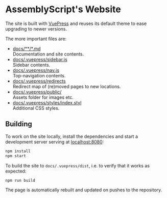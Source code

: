 AssemblyScript's Website
========================

The site is built with [VuePress](https://vuepress.vuejs.org/) and reuses its default theme to ease upgrading to newer versions.

The more important files are:

* [docs/**/*.md](./docs)<br />
  Documentation and site contents.
* [docs/.vuepress/sidebar.js](./docs/.vuepress/sidebar.js)<br />
  Sidebar contents.
* [docs/.vuepress/nav.js](./docs/.vuepress/nav.js)<br />
  Top-navigation contents.
* [docs/.vuepress/redirects](./docs/.vuepress/redirects)<br />
  Redirect map of (re)moved pages to new locations.
* [docs/.vuepress/public/](./docs/.vuepress/public)<br />
  Assets folder for images etc.
* [docs/.vuepress/styles/index.styl](./docs/.vuepress/styles/index.styl)<br />
  Additional CSS styles.

Building
--------

To work on the site locally, install the dependencies and start a development server serving at [localhost:8080](http://localhost:8080/):

```sh
npm install
npm start
```

To build the site to `docs/.vuepress/dist`, i.e. to verify that it works as expected:

```sh
npm run build
```

The page is automatically rebuilt and updated on pushes to the repository.
